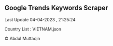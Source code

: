 

## Google Trends Keywords Scraper 
 
Last Update 04-04-2023 , 21:25:24

Country List :
VIETNAM.json



© Abdul Muttaqin 
